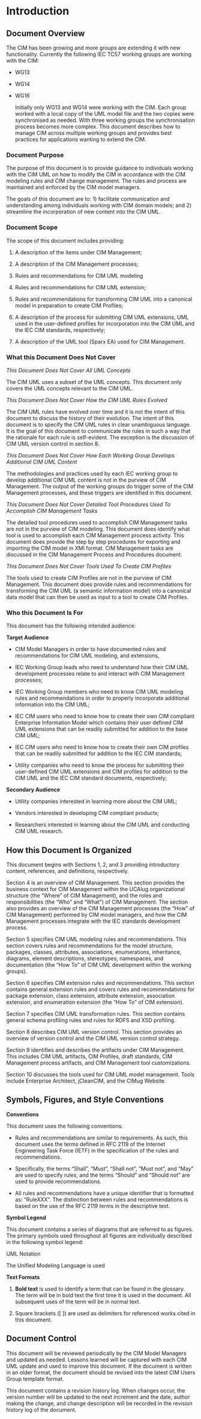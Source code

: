 # Introduction

## Document Overview

The CIM has been growing and more groups are extending it with new functionality. Currently the following IEC TC57 working groups are working with the CIM:

- WG13

- WG14

- WG16

  Initially only WG13 and WG14 were working with the CIM. Each group worked with a local copy of the UML model file and the two copies were synchronised as needed. With three working groups the synchronisation process becomes more complex. This document describes how to manage CIM across multiple working groups and provides best practices for applications wanting to extend the CIM.

### Document Purpose

The purpose of this document is to provide guidance to individuals working with the CIM UML on how to modify the CIM in accordance with the CIM modeling rules and CIM change management. The rules and process are maintained and enforced by the CIM model managers.

The goals of this document are to: 1) facilitate communication and understanding among individuals working with CIM domain models; and 2) streamline the incorporation of new content into the CIM UML.

### Document Scope

The scope of this document includes providing:

1)  A description of the items under CIM Management;

2)  A description of the CIM Management processes;

3)  Rules and recommendations for CIM UML modeling

4)  Rules and recommendations for CIM UML extension;

5)  Rules and recommendations for transforming CIM UML into a canonical model in preparation to create CIM Profiles;

6)  A description of the process for submitting CIM UML extensions, UML used in the user-defined profiles for incorporation into the CIM UML and the IEC CIM standards, respectively;

7)  A description of the UML tool (Sparx EA) used for CIM Management.

### What this Document Does Not Cover

*This Document Does Not Cover All UML Concepts*

The CIM UML uses a subset of the UML concepts. This document only covers the UML concepts relevant to the CIM UML.

*This Document Does Not Cover How the CIM UML Rules Evolved*

The CIM UML rules have evolved over time and it is not the intent of this document to discuss the history of their evolution. The intent of this document is to specify the CIM UML rules in clear unambiguous language. It is the goal of this document to communicate the rules in such a way that the rationale for each rule is self-evident. The exception is the discussion of CIM UML version control in section 8.

*This Document Does Not Cover How Each Working Group Develops Additional CIM UML Content*

The methodologies and practices used by each IEC working group to develop additional CIM UML content is not in the purview of CIM Management. The output of the working groups do trigger some of the CIM Management processes, and these triggers are identified in this document.

*This Document Does Not Cover Detailed Tool Procedures Used To Accomplish CIM Management Tasks*

The detailed tool procedures used to accomplish CIM Management tasks are not in the purview of CIM modeling. This document does identify what tool is used to accomplish each CIM Management process activity. This document does provide the step by step procedures for exporting and importing the CIM model in XMI format. CIM Management tasks are discussed in the CIM Management Process and Procedures document.

*This Document Does Not Cover Tools Used To Create CIM Profiles*

The tools used to create CIM Profiles are not in the purview of CIM Management. This document does provide rules and recommendations for transforming the CIM UML (a semantic information model) into a canonical data model that can then be used as input to a tool to create CIM Profiles.

### Who this Document Is For

This document has the following intended audience:

**Target Audience**

- CIM Model Managers in order to have documented rules and recommendations for CIM UML modeling, and extensions,

- IEC Working Group leads who need to understand how their CIM UML development processes relate to and interact with CIM Management processes;

- IEC Working Group members who need to know CIM UML modeling rules and recommendations in order to properly incorporate additional information into the CIM UML;

- IEC CIM users who need to know how to create their own CIM compliant Enterprise Information Model which contains their user defined CIM UML extensions that can be readily submitted for addition to the base CIM UML;

- IEC CIM users who need to know how to create their own CIM profiles that can be readily submitted for addition to the IEC CIM standards;

- Utility companies who need to know the process for submitting their user-defined CIM UML extensions and CIM profiles for addition to the CIM UML and the IEC CIM standard documents, respectively;

**Secondary Audience**

- Utility companies interested in learning more about the CIM UML;

- Vendors interested in developing CIM compliant products;

- Researchers interested in learning about the CIM UML and conducting CIM UML research.

## How this Document Is Organized

This document begins with Sections 1, 2, and 3 providing introductory content, references, and definitions, respectively.

Section 4 is an overview of CIM Management. This section provides the business context for CIM Management within the UCAIug organizational structure (the “Where” of CIM Management), and the roles and responsibilities (the “Who” and “What”) of CIM Management. The section also provides an overview of the CIM Management processes (the “How” of CIM Management) performed by CIM model managers, and how the CIM Management processes integrate with the IEC standards development process.

Section 5 specifies CIM UML modeling rules and recommendations. This section covers rules and recommendations for the model structure, packages, classes, attributes, associations, enumerations, inheritance, diagrams, element descriptions, stereotypes, namespaces, and documentation (the “How To” of CIM UML development within the working groups).

Section 6 specifies CIM extension rules and recommendations. This section contains general extension rules and covers rules and recommendations for package extension, class extension, attribute extension, association extension, and enumeration extension (the “How To” of CIM extension).

Section 7 specifies CIM UML transformation rules. This section contains general schema profiling rules and rules for RDFS and XSD profiling.

Section 8 describes CIM UML version control. This section provides an overview of version control and the CIM UML version control strategy.

Section 9 identifies and describes the artifacts under CIM Management. This includes CIM UML artifacts, CIM Profiles, draft standards, CIM Management process artifacts, and CIM Management tool customizations.

Section 10 discusses the tools used for CIM UML model management. Tools include Enterprise Architect, jCleanCIM, and the CIMug Website.

## Symbols, Figures, and Style Conventions

**Conventions**

This document uses the following conventions.

- Rules and recommendations are similar to requirements. As such, this document uses the terms defined in RFC 2119 of the Internet Engineering Task Force (IETF) in the specification of the rules and recommendations.

- Specifically, the terms “Shall”, “Must”, “Shall not”, “Must not”, and “May” are used to specify rules, and the terms “Should” and “Should not” are used to provide recommendations.

- All rules and recommendations have a unique identifier that is formatted as: “RuleXXX”. The distinction between rules and recommendations is based on the use of the RFC 2119 terms in the descriptive text.

**Symbol Legend**

This document contains a series of diagrams that are referred to as figures. The primary symbols used throughout all figures are individually described in the following symbol legend:

UML Notation

The Unified Modeling Language is used

**Text Formats**

 1. **Bold text** is used to identify a term that can be found in the glossary. The term will be in bold text the first time it is used in the document. All subsequent uses of the term will be in normal text.

 2. Square brackets (\[ \]) are used as delimiters for referenced works cited in this document.

## Document Control

This document will be reviewed periodically by the CIM Model Managers and updated as needed. Lessons learned will be captured with each CIM UML update and used to improve this document. If the document is written in an older format, the document should be revised into the latest CIM Users Group template format.

This document contains a revision history log. When changes occur, the version number will be updated to the next increment and the date, author making the change, and change description will be recorded in the revision history log of the document.
